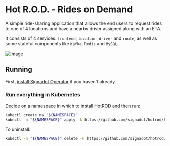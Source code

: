 # Hot R.O.D. - Rides on Demand

A simple ride-sharing application that allows the end users to request rides to
one of 4 locations and have a nearby driver assigned along with an ETA.

It consists of 4 services: `frontend`, `location`, `driver` and `route`, as well as some
stateful components like `Kafka`, `Redis` and `MySQL`.


![image](https://www.signadot.com/docs/img/hotrod-arch.png)


## Running

First, [install Signadot Operator](https://docs.signadot.com/docs/installation)
if you haven't already.

### Run everything in Kubernetes

Decide on a namespace in which to install HotROD and then run:

```sh
kubectl create ns "${NAMESPACE}"
kubectl -n "${NAMESPACE}" apply -k https://github.com/signadot/hotrod/k8s/overlays/prod/devmesh
```

To uninstall:

```sh
kubectl -n "${NAMESPACE}" delete -k https://github.com/signadot/hotrod/k8s/overlays/prod/devmesh
```
